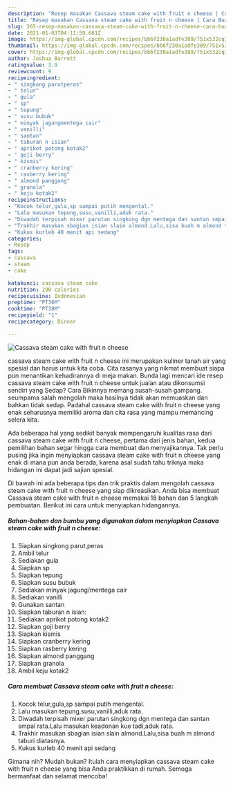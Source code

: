 ```yaml
---
description: "Resep masakan Cassava steam cake with fruit n cheese | Cara Buat Cassava steam cake with fruit n cheese Yang Bikin Ngiler"
title: "Resep masakan Cassava steam cake with fruit n cheese | Cara Buat Cassava steam cake with fruit n cheese Yang Bikin Ngiler"
slug: 265-resep-masakan-cassava-steam-cake-with-fruit-n-cheese-cara-buat-cassava-steam-cake-with-fruit-n-cheese-yang-bikin-ngiler
date: 2021-01-03T04:11:59.661Z
image: https://img-global.cpcdn.com/recipes/bb6f230a1adfe389/751x532cq70/cassava-steam-cake-with-fruit-n-cheese-foto-resep-utama.jpg
thumbnail: https://img-global.cpcdn.com/recipes/bb6f230a1adfe389/751x532cq70/cassava-steam-cake-with-fruit-n-cheese-foto-resep-utama.jpg
cover: https://img-global.cpcdn.com/recipes/bb6f230a1adfe389/751x532cq70/cassava-steam-cake-with-fruit-n-cheese-foto-resep-utama.jpg
author: Joshua Barrett
ratingvalue: 3.9
reviewcount: 9
recipeingredient:
- " singkong parutperas"
- " telur"
- " gula"
- " sp"
- " tepung"
- " susu bubuk"
- " minyak jagungmentega cair"
- " vanilli"
- " santan"
- " taburan n isian"
- " aprikot potong kotak2"
- " goji berry"
- " kismis"
- " cranberry kering"
- " rasberry kering"
- " almond panggang"
- " granola"
- " keju kotak2"
recipeinstructions:
- "Kocok telur,gula,sp sampai putih mengental."
- "Lalu masukan tepung,susu,vanilli,aduk rata."
- "Diwadah terpisah mixer parutan singkong dgn mentega dan santan smpai rata.Lalu masukan keadonan kue tadi,aduk rata."
- "Trakhir masukan sbagian isian slain almond.Lalu,sisa buah m almond taburi diatasnya."
- "Kukus kurleb 40 menit api sedang"
categories:
- Resep
tags:
- cassava
- steam
- cake

katakunci: cassava steam cake 
nutrition: 290 calories
recipecuisine: Indonesian
preptime: "PT36M"
cooktime: "PT38M"
recipeyield: "1"
recipecategory: Dinner

---
```



![Cassava steam cake with fruit n cheese](https://img-global.cpcdn.com/recipes/bb6f230a1adfe389/751x532cq70/cassava-steam-cake-with-fruit-n-cheese-foto-resep-utama.jpg)


cassava steam cake with fruit n cheese ini merupakan kuliner tanah air yang spesial dan harus untuk kita coba. Cita rasanya yang nikmat membuat siapa pun menantikan kehadirannya di meja makan.
Bunda lagi mencari ide resep cassava steam cake with fruit n cheese untuk jualan atau dikonsumsi sendiri yang Sedap? Cara Bikinnya memang susah-susah gampang. seumpama salah mengolah maka hasilnya tidak akan memuaskan dan bahkan tidak sedap. Padahal cassava steam cake with fruit n cheese yang enak seharusnya memiliki aroma dan cita rasa yang mampu memancing selera kita.



Ada beberapa hal yang sedikit banyak mempengaruhi kualitas rasa dari cassava steam cake with fruit n cheese, pertama dari jenis bahan, kedua pemilihan bahan segar hingga cara membuat dan menyajikannya. Tak perlu pusing jika ingin menyiapkan cassava steam cake with fruit n cheese yang enak di mana pun anda berada, karena asal sudah tahu triknya maka hidangan ini dapat jadi sajian spesial.


Di bawah ini ada beberapa tips dan trik praktis dalam mengolah cassava steam cake with fruit n cheese yang siap dikreasikan. Anda bisa membuat Cassava steam cake with fruit n cheese memakai 18 bahan dan 5 langkah pembuatan. Berikut ini cara untuk menyiapkan hidangannya.

<!--inarticleads1-->

##### Bahan-bahan dan bumbu yang digunakan dalam menyiapkan Cassava steam cake with fruit n cheese:

1. Siapkan  singkong parut,peras
1. Ambil  telur
1. Sediakan  gula
1. Siapkan  sp
1. Siapkan  tepung
1. Siapkan  susu bubuk
1. Sediakan  minyak jagung/mentega cair
1. Sediakan  vanilli
1. Gunakan  santan
1. Siapkan  taburan n isian:
1. Sediakan  aprikot potong kotak2
1. Siapkan  goji berry
1. Siapkan  kismis
1. Siapkan  cranberry kering
1. Siapkan  rasberry kering
1. Siapkan  almond panggang
1. Siapkan  granola
1. Ambil  keju kotak2




<!--inarticleads2-->

##### Cara membuat Cassava steam cake with fruit n cheese:

1. Kocok telur,gula,sp sampai putih mengental.
1. Lalu masukan tepung,susu,vanilli,aduk rata.
1. Diwadah terpisah mixer parutan singkong dgn mentega dan santan smpai rata.Lalu masukan keadonan kue tadi,aduk rata.
1. Trakhir masukan sbagian isian slain almond.Lalu,sisa buah m almond taburi diatasnya.
1. Kukus kurleb 40 menit api sedang




Gimana nih? Mudah bukan? Itulah cara menyiapkan cassava steam cake with fruit n cheese yang bisa Anda praktikkan di rumah. Semoga bermanfaat dan selamat mencoba!
